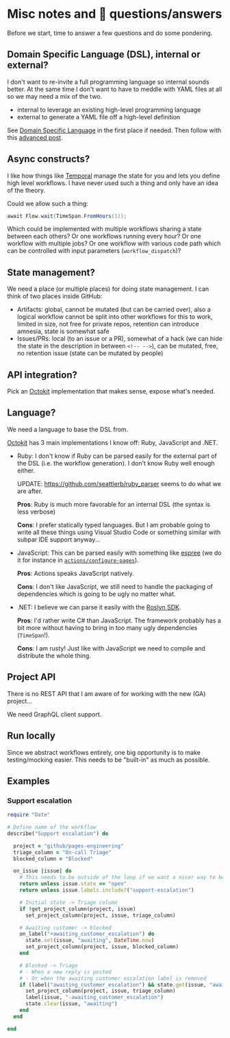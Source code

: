 # Misc notes and 🦆 questions/answers

Before we start, time to answer a few questions and do some pondering.

## Domain Specific Language (DSL), internal or external?

I don't want to re-invite a full programming language so internal sounds better. At the same time I don't want to have to meddle with YAML files at all so we may need a mix of the two.

- internal to leverage an existing high-level programming language
- external to generate a YAML file off a high-level definition

See [Domain Specific Language][dsl-fowler] in the first place if needed. Then follow with this [advanced post][dsl-advanced].

## Async constructs?

I like how things like [Temporal][temporal] manage the state for you and lets you define high level workflows. I have never used such a thing and only have an idea of the theory.

Could we allow such a thing:

```csharp
await Flow.wait(TimeSpan.FromHours(1));
```

Which could be implemented with multiple workflows sharing a state between each others? Or one workflows running every hour? Or one workflow with multiple jobs? Or one workflow with various code path which can be controlled with input parameters (`workflow_dispatch`)?

## State management?

We need a place (or multiple places) for doing state management. I can think of two places inside GitHub:

- Artifacts: global, cannot be mutated (but can be carried over), also a logical workflow cannot be split into other workflows for this to work, limited in size, not free for private repos, retention can introduce amnesia, state is somewhat safe
- Issues/PRs: local (to an issue or a PR), somewhat of a hack (we can hide the state in the description in between `<!-- -->`), can be mutated, free, no retention issue (state can be mutated by people)

## API integration?

Pick an [Octokit][octokit] implementation that makes sense, expose what's needed.

## Language?

We need a language to base the DSL from.

[Octokit][octokit] has 3 main implementations I know off: Ruby, JavaScript and .NET.

- Ruby: I don't know if Ruby can be parsed easily for the external part of the DSL (i.e. the workflow generation). I don't know Ruby well enough either.

  UPDATE: https://github.com/seattlerb/ruby_parser seems to do what we are after.

  **Pros**: Ruby is much more favorable for an internal DSL (the syntax is less verbose)

  **Cons**: I prefer statically typed languages. But I am probable going to write all these things using Visual Studio Code or something similar with subpar IDE support anyway...

- JavaScript: This can be parsed easily with something like [espree][espree] (we do it for instance in [`actions/configure-pages`][configure-pages]).

  **Pros**: Actions speaks JavaScript natively.

  **Cons**: I don't like JavaScript, we still need to handle the packaging of dependencies which is going to be ugly no matter what.

- .NET: I believe we can parse it easily with the [Roslyn SDK][roslyn-sdk].

   **Pros**: I'd rather write C# than JavaScript. The framework probably has a bit more without having to bring in too many ugly dependencies (`TimeSpan`!).

   **Cons**: I am rusty! Just like with JavaScript we need to compile and distribute the whole thing.

## Project API

There is no REST API that I am aware of for working with the new (GA) project...

We need GraphQL client support.

## Run locally

Since we abstract workflows entirely, one big opportunity is to make testing/mocking easier. This needs to be "built-in" as much as possible.

## Examples

### Support escalation

```ruby
require "Date"

# Define name of the workflow
describe("Support escalation") do

  project = "github/pages-engineering"
  triage_column = "On-call Triage"
  blocked_column = "Blocked"

  on_issue |issue| do
    # This needs to be outside of the loop if we want a nicer way to be smart about it
    return unless issue.state == "open"
    return unless issue.labels.include?("support-escalation")

    # Initial state -> Triage column
    if !get_project_column(project, issue)
      set_project_column(project, issue, triage_column)

    # Awaiting customer -> blocked
    on_label("+awaiting_customer_escalation") do
      state.set(issue, "awaiting", DateTime.now)
      set_project_column(project, issue, blocked_column)
    end

    # Blocked -> Triage
    # - When a new reply is posted
    # - Or when the awaiting customer escalation label is removed
    if (label("awaiting_customer_escalation") && state.get(issue, "awaiting") < last_comment(issue).date) || !label("awaiting_customer_escalation")
      set_project_column(project, issue, triage_column)
      label(issue, "-awaiting_customer_escalation")
      state.clear(issue, "awaiting")
    end
  end

end
```

<!-- References -->
[dsl-fowler]: https://martinfowler.com/bliki/DomainSpecificLanguage.html
[temporal]: https://www.temporal.io/
[octokit]: https://github.com/octokit
[roslyn-sdk]: https://learn.microsoft.com/en-us/dotnet/csharp/roslyn-sdk/
[configure-pages]: https://github.com/actions/configure-pages
[espree]: https://github.com/eslint/espree
[dsl-advanced]: https://www.toptal.com/ruby/ruby-dsl-metaprogramming-guide